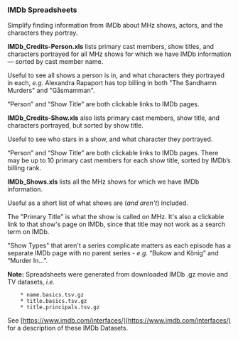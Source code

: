 ### IMDb Spreadsheets

Simplify finding information from IMDb about MHz shows, actors, and the
characters they portray.

**IMDb_Credits-Person.xls** lists primary cast members, show titles, and
characters portrayed for all MHz shows for which we have IMDb information —
sorted by cast member name.

Useful to see all shows a person is in, and what characters they portrayed in
each, *e.g.* Alexandra Rapaport has top billing in both "The Sandhamn Murders"
and "Gåsmamman".

“Person” and “Show Title” are both clickable links to IMDb pages.

**IMDb_Credits-Show.xls** also lists primary cast members, show title, and
characters portrayed, but sorted by show title.

Useful to see who stars in a show, and what character they portrayed.

“Person” and “Show Title” are both clickable links to IMDb pages.  There may be
up to 10 primary cast members for each show title, sorted by IMDb’s billing
rank.

**IMDb_Shows.xls** lists all the MHz shows for which we have IMDb information.

Useful as a short list of what shows are (*and aren't*) included.

The "Primary Title" is what the show is called on MHz. It's also a clickable
link to that show's page on IMDb, since that title may not work as a search term
on IMDb.

"Show Types" that aren't a series complicate matters as each episode has a
separate IMDb page with no parent series - *e.g.* “Bukow and König” and “Murder
In…”.

**Note:** Spreadsheets were generated from downloaded IMDb .gz movie and TV
datasets, *i.e.*

		* name.basics.tsv.gz
		* title.basics.tsv.gz
		* title.principals.tsv.gz

See [https://www.imdb.com/interfaces/](https://www.imdb.com/interfaces/) for a
description of these IMDb Datasets.

